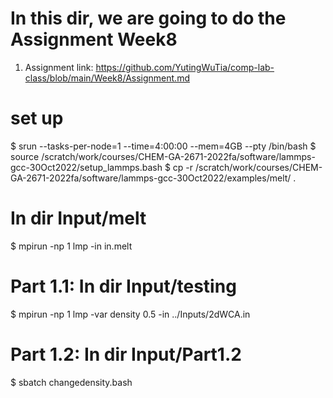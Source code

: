 # In this dir, we are going to do the Assignment Week8
 1. Assignment link: https://github.com/YutingWuTia/comp-lab-class/blob/main/Week8/Assignment.md

# set up
 $ srun --tasks-per-node=1 --time=4:00:00 --mem=4GB --pty /bin/bash
 $ source /scratch/work/courses/CHEM-GA-2671-2022fa/software/lammps-gcc-30Oct2022/setup_lammps.bash
 $ cp -r /scratch/work/courses/CHEM-GA-2671-2022fa/software/lammps-gcc-30Oct2022/examples/melt/ .

# In dir Input/melt
 $ mpirun -np 1 lmp -in in.melt

# Part 1.1: In dir Input/testing
 $ mpirun -np 1 lmp -var density 0.5 -in ../Inputs/2dWCA.in

# Part 1.2: In dir Input/Part1.2
 $ sbatch changedensity.bash

